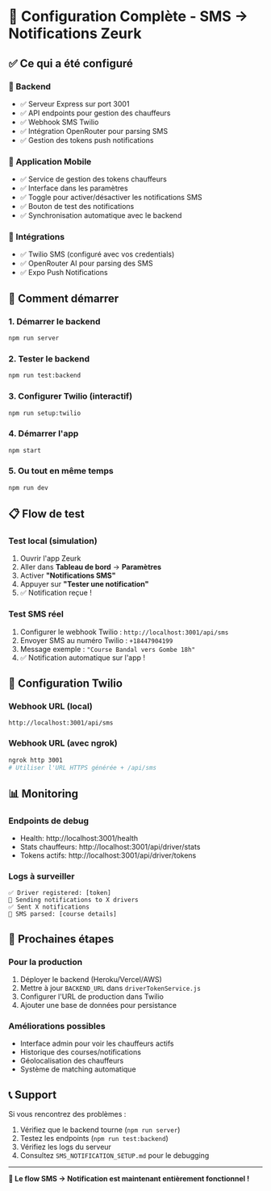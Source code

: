 # 🎉 Configuration Complète - SMS → Notifications Zeurk

## ✅ Ce qui a été configuré

### 🔧 Backend
- ✅ Serveur Express sur port 3001
- ✅ API endpoints pour gestion des chauffeurs
- ✅ Webhook SMS Twilio
- ✅ Intégration OpenRouter pour parsing SMS
- ✅ Gestion des tokens push notifications

### 📱 Application Mobile
- ✅ Service de gestion des tokens chauffeurs
- ✅ Interface dans les paramètres
- ✅ Toggle pour activer/désactiver les notifications SMS
- ✅ Bouton de test des notifications
- ✅ Synchronisation automatique avec le backend

### 🔗 Intégrations
- ✅ Twilio SMS (configuré avec vos credentials)
- ✅ OpenRouter AI pour parsing des SMS
- ✅ Expo Push Notifications

## 🚀 Comment démarrer

### 1. Démarrer le backend
```bash
npm run server
```

### 2. Tester le backend
```bash
npm run test:backend
```

### 3. Configurer Twilio (interactif)
```bash
npm run setup:twilio
```

### 4. Démarrer l'app
```bash
npm start
```

### 5. Ou tout en même temps
```bash
npm run dev
```

## 📋 Flow de test

### Test local (simulation)
1. Ouvrir l'app Zeurk
2. Aller dans **Tableau de bord** → **Paramètres**
3. Activer **"Notifications SMS"**
4. Appuyer sur **"Tester une notification"**
5. ✅ Notification reçue !

### Test SMS réel
1. Configurer le webhook Twilio : `http://localhost:3001/api/sms`
2. Envoyer SMS au numéro Twilio : `+18447904199`
3. Message exemple : `"Course Bandal vers Gombe 18h"`
4. ✅ Notification automatique sur l'app !

## 🔧 Configuration Twilio

### Webhook URL (local)
```
http://localhost:3001/api/sms
```

### Webhook URL (avec ngrok)
```bash
ngrok http 3001
# Utiliser l'URL HTTPS générée + /api/sms
```

## 📊 Monitoring

### Endpoints de debug
- Health: http://localhost:3001/health
- Stats chauffeurs: http://localhost:3001/api/driver/stats
- Tokens actifs: http://localhost:3001/api/driver/tokens

### Logs à surveiller
```
✅ Driver registered: [token]
📱 Sending notifications to X drivers
✅ Sent X notifications
🔄 SMS parsed: [course details]
```

## 🎯 Prochaines étapes

### Pour la production
1. Déployer le backend (Heroku/Vercel/AWS)
2. Mettre à jour `BACKEND_URL` dans `driverTokenService.js`
3. Configurer l'URL de production dans Twilio
4. Ajouter une base de données pour persistance

### Améliorations possibles
- Interface admin pour voir les chauffeurs actifs
- Historique des courses/notifications
- Géolocalisation des chauffeurs
- Système de matching automatique

## 📞 Support

Si vous rencontrez des problèmes :
1. Vérifiez que le backend tourne (`npm run server`)
2. Testez les endpoints (`npm run test:backend`)
3. Vérifiez les logs du serveur
4. Consultez `SMS_NOTIFICATION_SETUP.md` pour le debugging

---

**🎉 Le flow SMS → Notification est maintenant entièrement fonctionnel !**